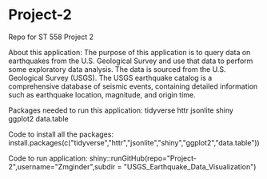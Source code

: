 # Project-2
Repo for ST 558 Project 2

About this application:
The purpose of this application is to query data on earthquakes from the U.S. Geological Survey and use that data to perform some exploratory data analysis. The data is sourced from the U.S. Geological Survey (USGS). The USGS earthquake catalog is a comprehensive database of seismic events, containing detailed information such as earthquake location, magnitude, and origin time.

Packages needed to run this application:
tidyverse
httr
jsonlite
shiny
ggplot2
data.table

Code to install all the packages:
install.packages(c("tidyverse","httr","jsonlite","shiny","ggplot2","data.table"))

Code to run application: 
shiny::runGitHub(repo="Project-2",username="Zmginder",subdir = "USGS_Earthquake_Data_Visualization")

